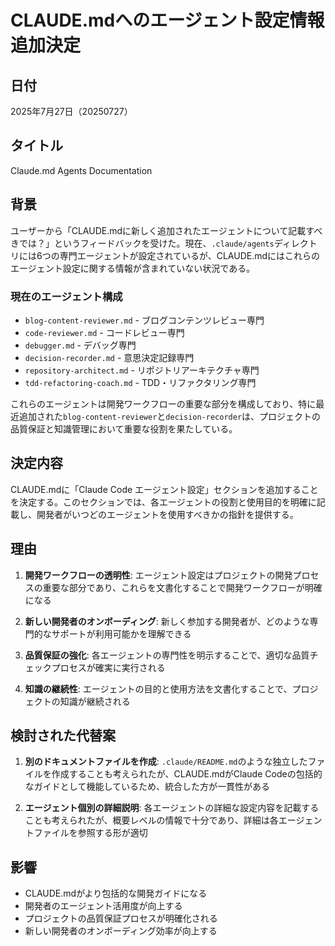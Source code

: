 # CLAUDE.mdへのエージェント設定情報追加決定

## 日付
2025年7月27日（20250727）

## タイトル
Claude.md Agents Documentation

## 背景
ユーザーから「CLAUDE.mdに新しく追加されたエージェントについて記載すべきでは？」というフィードバックを受けた。現在、`.claude/agents`ディレクトリには6つの専門エージェントが設定されているが、CLAUDE.mdにはこれらのエージェント設定に関する情報が含まれていない状況である。

### 現在のエージェント構成
- `blog-content-reviewer.md` - ブログコンテンツレビュー専門
- `code-reviewer.md` - コードレビュー専門  
- `debugger.md` - デバッグ専門
- `decision-recorder.md` - 意思決定記録専門
- `repository-architect.md` - リポジトリアーキテクチャ専門
- `tdd-refactoring-coach.md` - TDD・リファクタリング専門

これらのエージェントは開発ワークフローの重要な部分を構成しており、特に最近追加された`blog-content-reviewer`と`decision-recorder`は、プロジェクトの品質保証と知識管理において重要な役割を果たしている。

## 決定内容
CLAUDE.mdに「Claude Code エージェント設定」セクションを追加することを決定する。このセクションでは、各エージェントの役割と使用目的を明確に記載し、開発者がいつどのエージェントを使用すべきかの指針を提供する。

## 理由
1. **開発ワークフローの透明性**: エージェント設定はプロジェクトの開発プロセスの重要な部分であり、これらを文書化することで開発ワークフローが明確になる

2. **新しい開発者のオンボーディング**: 新しく参加する開発者が、どのような専門的なサポートが利用可能かを理解できる

3. **品質保証の強化**: 各エージェントの専門性を明示することで、適切な品質チェックプロセスが確実に実行される

4. **知識の継続性**: エージェントの目的と使用方法を文書化することで、プロジェクトの知識が継続される

## 検討された代替案
1. **別のドキュメントファイルを作成**: `.claude/README.md`のような独立したファイルを作成することも考えられたが、CLAUDE.mdがClaude Codeの包括的なガイドとして機能しているため、統合した方が一貫性がある

2. **エージェント個別の詳細説明**: 各エージェントの詳細な設定内容を記載することも考えられたが、概要レベルの情報で十分であり、詳細は各エージェントファイルを参照する形が適切

## 影響
- CLAUDE.mdがより包括的な開発ガイドになる
- 開発者のエージェント活用度が向上する
- プロジェクトの品質保証プロセスが明確化される
- 新しい開発者のオンボーディング効率が向上する